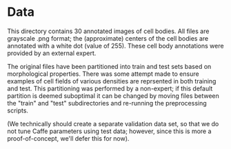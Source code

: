 # Data
This directory contains 30 annotated images of cell bodies.  All files are grayscale .png format; the (approximate) centers of the cell bodies are annotated with a white dot (value of 255).  These cell body annotations were provided by an external expert.

The original files have been partitioned into train and test sets based on morphological properties.  There was some attempt made to ensure examples of cell fields of various densities are reprsented in both training and test.  This partitioning was performed by a non-expert; if this default partition is deemed suboptimal it can be changed by moving files between the "train" and "test" subdirectories and re-running the preprocessing scripts.

(We technically should create a separate validation data set, so that we do not tune Caffe parameters using test data; however, since this is more a proof-of-concept, we'll defer this for now).
